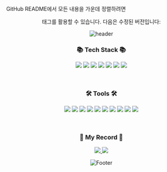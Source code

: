 GitHub README에서 모든 내용을 가운데 정렬하려면 <div align="center"> 태그를 활용할 수 있습니다. 다음은 수정된 버전입니다:

<div align="center">

![header](https://capsule-render.vercel.app/api?type=waving&color=E2A9F3&height=160&section=header&text=Hello%20World🎵%20I'm%20Youngmin&fontSize=42&animation=twinkling)

### 📚 Tech Stack 📚
<p>
<img src="https://img.shields.io/badge/Swift-F05138?style=flat-square&logo=Swift&logoColor=white"/>
<img src="https://img.shields.io/badge/C-A8B9CC?style=flat-square&logo=c&logoColor=white"/>
<img src="https://img.shields.io/badge/C++-00599C?style=flat-square&logo=cplusplus&logoColor=white"/>
<img src="https://img.shields.io/badge/C Sharp-3178C6?style=flat-square&logo=csharp&logoColor=white"/>
<img src="https://img.shields.io/badge/Java-007396?style=flat&logo=OpenJDK&logoColor=white"/>
<img src="https://img.shields.io/badge/JavaScript-F7DF1E?style=flat-square&logo=JavaScript&logoColor=black"/>
<img src="https://img.shields.io/badge/Python-3776AB?style=flat-square&logo=python&logoColor=black"/>
</p>
<br/>

### 🛠 Tools 🛠
<p>
<img src="https://img.shields.io/badge/Xcode-147EFB?style=flat-square&logo=xcode&logoColor=white"/>
<img src="https://img.shields.io/badge/Xcode-147EFB?style=flat-square&logo=xcode&logoColor=white"/>
<img src="https://img.shields.io/badge/Visual Studio Code-007ACC?style=flat-square&logo=VisualStudioCode&logoColor=white"/>
<img src="https://img.shields.io/badge/Visual Studio-5C2D91?style=flat-square&logo=VisualStudio&logoColor=white"/>
<img src="https://img.shields.io/badge/GitHub-181717?style=flat-square&logo=GitHub&logoColor=white"/>
<img src="https://img.shields.io/badge/IntelliJ IDEA-000000?style=flat-square&logo=intellijidea&logoColor=white"/>
<img src="https://img.shields.io/badge/Unity-000000?style=flat-square&logo=unity&logoColor=white"/>
<img src="https://img.shields.io/badge/Figma-F24E1E?style=flat-square&logo=Figma&logoColor=white"/>
<img src="https://img.shields.io/badge/Adobe Photoshop-31A8FF?style=flat-square&logo=Adobe Photoshop&logoColor=white"/>
<img src="https://img.shields.io/badge/Adobe Illustrator-FF9A00?style=flat-square&logo=Adobe Illustrator&logoColor=white"/>
</p>
<br/>

### 📝 My Record 📝
<a href="https://zeromin-code.tistory.com" target="_blank">
  <img src="https://img.shields.io/badge/Tistory-000000?style=flat-square&logo=tistory&logoColor=white"/>
</a>

<a href="https://www.instagram.com/0_min02" target="_blank">
  <img src="https://img.shields.io/badge/Instagram-E4405F?style=flat-square&logo=instagram&logoColor=white"/>
</a>    

![Footer](https://capsule-render.vercel.app/api?type=waving&color=E2A9F3&height=150&section=footer)

</div>
